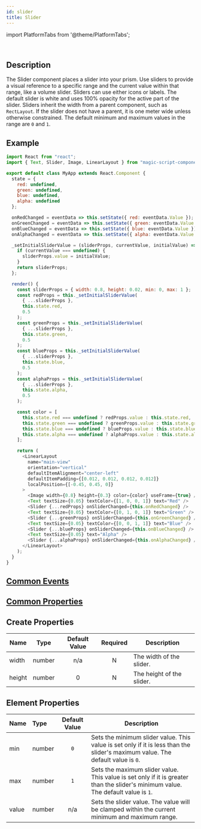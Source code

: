 ```yaml
---
id: slider
title: Slider
---
```


import PlatformTabs from '@theme/PlatformTabs';

<PlatformTabs component='slider' />​

## Description

The Slider component places a slider into your prism. Use sliders to provide a visual reference to a specific range and the current value within that range, like a volume slider. Sliders can use either icons or labels. The default slider is white and uses 100% opacity for the active part of the slider. Sliders inherit the width from a parent component, such as `RectLayout`. If the slider does not have a parent, it is one meter wide unless otherwise constrained. The default minimum and maximum values in the range are `0` and `1`.

## Example

```javascript
import React from "react";
import { Text, Slider, Image, LinearLayout } from "magic-script-components";

export default class MyApp extends React.Component {
  state = {
    red: undefined,
    green: undefined,
    blue: undefined,
    alpha: undefined
  };

  onRedChanged = eventData => this.setState({ red: eventData.Value });
  onGreenChanged = eventData => this.setState({ green: eventData.Value });
  onBlueChanged = eventData => this.setState({ blue: eventData.Value });
  onAlphaChanged = eventData => this.setState({ alpha: eventData.Value });

  _setInitialSliderValue = (sliderProps, currentValue, initialValue) => {
    if (currentValue === undefined) {
      sliderProps.value = initialValue;
    }
    return sliderProps;
  };

  render() {
    const sliderProps = { width: 0.8, height: 0.02, min: 0, max: 1 };
    const redProps = this._setInitialSliderValue(
      { ...sliderProps },
      this.state.red,
      0.5
    );
    const greenProps = this._setInitialSliderValue(
      { ...sliderProps },
      this.state.green,
      0.5
    );
    const blueProps = this._setInitialSliderValue(
      { ...sliderProps },
      this.state.blue,
      0.5
    );
    const alphaProps = this._setInitialSliderValue(
      { ...sliderProps },
      this.state.alpha,
      0.5
    );

    const color = [
      this.state.red === undefined ? redProps.value : this.state.red,
      this.state.green === undefined ? greenProps.value : this.state.green,
      this.state.blue === undefined ? blueProps.value : this.state.blue,
      this.state.alpha === undefined ? alphaProps.value : this.state.alpha
    ];

    return (
      <LinearLayout
        name="main-view"
        orientation="vertical"
        defaultItemAlignment="center-left"
        defaultItemPadding={[0.012, 0.012, 0.012, 0.012]}
        localPosition={[-0.45, 0.45, 0]}
      >
        <Image width={0.8} height={0.3} color={color} useFrame={true} />
        <Text textSize={0.05} textColor={[1, 0, 0, 1]} text="Red" />
        <Slider {...redProps} onSliderChanged={this.onRedChanged} />
        <Text textSize={0.05} textColor={[0, 1, 0, 1]} text="Green" />
        <Slider {...greenProps} onSliderChanged={this.onGreenChanged} />
        <Text textSize={0.05} textColor={[0, 0, 1, 1]} text="Blue" />
        <Slider {...blueProps} onSliderChanged={this.onBlueChanged} />
        <Text textSize={0.05} text="Alpha" />
        <Slider {...alphaProps} onSliderChanged={this.onAlphaChanged} />
      </LinearLayout>
    );
  }
}
```

## [Common Events](../events/CommonEvents.md)

## [Common Properties](../types/Properties.md)

## Create Properties

| Name   | Type   | Default Value | Required | Description               |
| ------ | ------ | :-----------: | :------: | ------------------------- |
| width  | number |      n/a      |    N     | The width of the slider.  |
| height | number |       0       |    N     | The height of the slider. |

## Element Properties

| Name  | Type   | Default Value | Description                                                                                                                       |
| :---- | :----- | :-----------: | --------------------------------------------------------------------------------------------------------------------------------- |
| min   | number |      `0`      | Sets the minimum slider value. This value is set only if it is less than the slider's maximum value. The default value is `0`.    |
| max   | number |      `1`      | Sets the maximum slider value. This value is set only if it is greater than the slider's minimum value. The default value is `1`. |
| value | number |      n/a      | Sets the slider value. The value will be clamped within the current minimum and maximum range.                                    |
